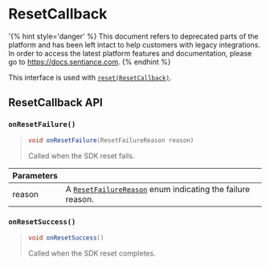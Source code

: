 # ResetCallback

'{% hint style='danger' %} This document refers to deprecated parts of the platform and has been left intact to help customers with legacy integrations. In order to access the latest platform features and documentation, please go to https://docs.sentiance.com. {% endhint %}

This interface is used with [`reset(ResetCallback)`](../sentiance.md#reset).

## ResetCallback API

### `onResetFailure()`

> ```java
> void onResetFailure(ResetFailureReason reason)
> ```
>
> Called when the SDK reset fails.

| Parameters |                                                                                     |
| ---------- | ----------------------------------------------------------------------------------- |
| reason     | A [`ResetFailureReason`](resetfailurereason.md) enum indicating the failure reason. |

### `onResetSuccess()`

> ```java
> void onResetSuccess()
> ```
>
> Called when the SDK reset completes.
